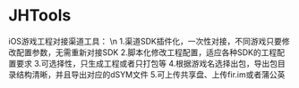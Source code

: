 # JHTools
iOS游戏工程对接渠道工具： \n
1.渠道SDK插件化，一次性对接，不同游戏只要修改配置参数，无需重新对接SDK 
2.脚本化修改工程配置，适应各种SDK的工程配置要求 
3.可选择性，只生成工程或者只打包等 
4.根据游戏名选择出包，导出包目录结构清晰，并且导出对应的dSYM文件 
5.可上传共享盘、上传fir.im或者蒲公英
